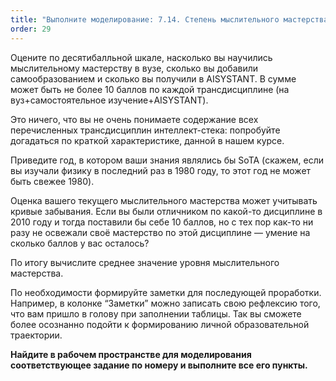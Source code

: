 ```yaml
---
title: "Выполните моделирование: 7.14. Степень мыслительного мастерства"
order: 29
---
```




Оцените по десятибалльной шкале, насколько вы научились мыслительному мастерству в вузе, сколько вы добавили самообразованием и сколько вы получили в AISYSTANT. В сумме может быть не более 10 баллов по каждой трансдисциплине (на вуз+самостоятельное изучение+AISYSTANT).

Это ничего, что вы не очень понимаете содержание всех перечисленных трансдисциплин интеллект-стека: попробуйте догадаться по краткой характеристике, данной в нашем курсе.

Приведите год, в котором ваши знания являлись бы SoTA (скажем, если вы изучали физику в последний раз в 1980 году, то этот год не может быть свежее 1980).

Оценка вашего текущего мыслительного мастерства может учитывать кривые забывания. Если вы были отличником по какой-то дисциплине в 2010 году и тогда поставили бы себе 10 баллов, но с тех пор как-то ни разу не освежали своё мастерство по этой дисциплине — умение на сколько баллов у вас осталось?

По итогу вычислите среднее значение уровня мыслительного мастерства.

По необходимости формируйте заметки для последующей проработки. Например, в колонке “Заметки” можно записать свою рефлексию того, что вам пришло в голову при заполнении таблицы. Так вы сможете более осознанно подойти к формированию личной образовательной траектории.

**Найдите в рабочем пространстве для моделирования соответствующее задание по номеру и выполните все его пункты.**

